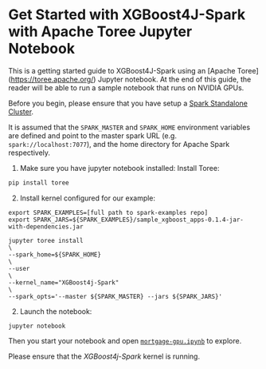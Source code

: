 Get Started with XGBoost4J-Spark with Apache Toree Jupyter Notebook
===================================================================
This is a getting started guide to XGBoost4J-Spark using an [Apache Toree] (https://toree.apache.org/) Jupyter notebook. At the end of this guide, the reader will be able to run a sample notebook that runs on NVIDIA GPUs.

Before you begin, please ensure that you have setup a [Spark Standalone Cluster](docs/standalone.md).

It is assumed that the `SPARK_MASTER` and `SPARK_HOME` environment variables are defined and point to the master spark URL (e.g. `spark://localhost:7077`), and the home directory for Apache Spark respectively.

1. Make sure you have jupyter notebook installed:
  Install Toree:
  ```bash
  pip install toree
  ```

2. Install kernel configured for our example:
  ```
  export SPARK_EXAMPLES=[full path to spark-examples repo]
  export SPARK_JARS=${SPARK_EXAMPLES}/sample_xgboost_apps-0.1.4-jar-with-dependencies.jar

  jupyter toree install                                                             \
  --spark_home=${SPARK_HOME}                                                        \
  --user                                                                            \
  --kernel_name="XGBoost4j-Spark"                                                   \
  --spark_opts='--master ${SPARK_MASTER} --jars ${SPARK_JARS}'  
  ```

2. Launch the notebook:
  ```
  jupyter notebook
  ```

Then you start your notebook and open [`mortgage-gpu.ipynb`](/notebook/mortgage-gpu.ipynb) to explore. 

Please ensure that the *XGBoost4j-Spark* kernel is running.

